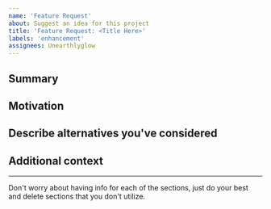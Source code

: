 ```yaml
---
name: 'Feature Request'
about: Suggest an idea for this project
title: 'Feature Request: <Title Here>'
labels: 'enhancement'
assignees: Unearthlyglow
---
```


## Summary

<!-- One paragraph explanation of the feature. -->

## Motivation

<!-- Why are we doing this? What use cases does it support? What is the expected outcome? -->

## Describe alternatives you've considered

<!-- A clear and concise description of the alternative solutions you've considered. Be sure to explain why the MICR's existing customizability isn't suitable for this feature. -->

## Additional context

<!-- Add any other context or screenshots about the feature request here. -->

---

Don't worry about having info for each of the sections, just do your best and delete sections that you don't utilize.
